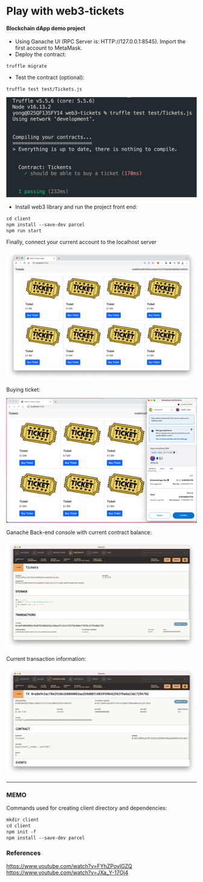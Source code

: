 # Play with web3-tickets 
#### Blockchain dApp demo project

- Using Ganache UI (RPC Server is: HTTP://127.0.0.1:8545). Import the first account to MetaMask.
- Deploy the contract:
```linux
truffle migrate
```

- Test the contract (optional):
```linux
truffle test test/Tickets.js
```
<img src="https://github.com/hyc0812/web3-tickets/blob/master/pics/related_with_test_result.png" alt="drawing" width="580"/>

- Install web3 library and run the project front end:
```linux
cd client
npm install --save-dev parcel
npm run start
```
Finally, connect your current account to the localhost server

<img src="https://github.com/hyc0812/web3-tickets/blob/master/pics/front_end_display.png" alt="drawing" width="600"/>

Buying ticket:

<img src="https://github.com/hyc0812/web3-tickets/blob/master/pics/buying_ticket.png" alt="drawing" width="570"/>

Ganache Back-end console with current contract balance:

<img src="https://github.com/hyc0812/web3-tickets/blob/master/pics/back_end_display_2.png" alt="drawing" width="600"/>

Current transaction information:

<img src="https://github.com/hyc0812/web3-tickets/blob/master/pics/back_end_display_1.png" alt="drawing" width="600"/>

---

### MEMO

Commands used for creating client directory and dependencies:

```linux
mkdir client
cd client
npm init -f
npm install --save-dev parcel
```

### References
https://www.youtube.com/watch?v=FYhZPovlGZQ
https://www.youtube.com/watch?v=JXa_Y-17Oj4
